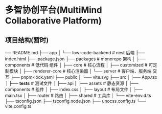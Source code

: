 # 多智协创平台(MultiMind Collaborative Platform)

## 项目结构(暂时)

── README.md
├── app
│   └── low-code-backend      # nest 后端
├── index.html
├── package.json
├── packages                  # monorepo 架构
│   ├── components            # 低代码 组件
│   ├── core                  # 核心流程
│   ├── customized            # 可定制模块
│   ├── renderer-core         # 核心渲染器
│   └── server                # 客户端、服务端 交互
├── pnpm-lock.yaml
├── public
│   └── vite.svg
├── src
│   ├── App.tsx
│   ├── __tests__             # 测试文件
│   ├── api
│   ├── assets                # 静态资源
│   ├── components            # 组件
│   ├── index.css
│   ├── layout                # 布局文件
│   ├── main.tsx
│   ├── router                # 路由
│   ├── shared                # 工具库
│   └── vite-env.d.ts
├── tsconfig.json
├── tsconfig.node.json
├── unocss.config.ts
└── vite.config.ts
